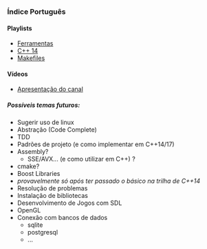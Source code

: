 ### Índice Português

#### Playlists

- [Ferramentas](ferramentas/README.md)
- [C++ 14](cpp14/README.md)
- [Makefiles](makefiles/README.md)

#### Vídeos
- [Apresentação do canal](https://www.youtube.com/watch?v=MpcbGKzhyg8)

##### Possíveis temas futuros:
- Sugerir uso de linux
- Abstração (Code Complete)
- TDD
- Padrões de projeto (e como implementar em C++14/17)
- Assembly?
  - SSE/AVX... (e como utilizar em C++) ?
- cmake?
- Boost Libraries
- *provavelmente só após ter passado o básico na trilha de C++14*
 - Resolução de problemas
 - Instalação de bibliotecas
 - Desenvolvimento de Jogos com SDL
 - OpenGL
 - Conexão com bancos de dados
    - sqlite
    - postgresql
    - ...
